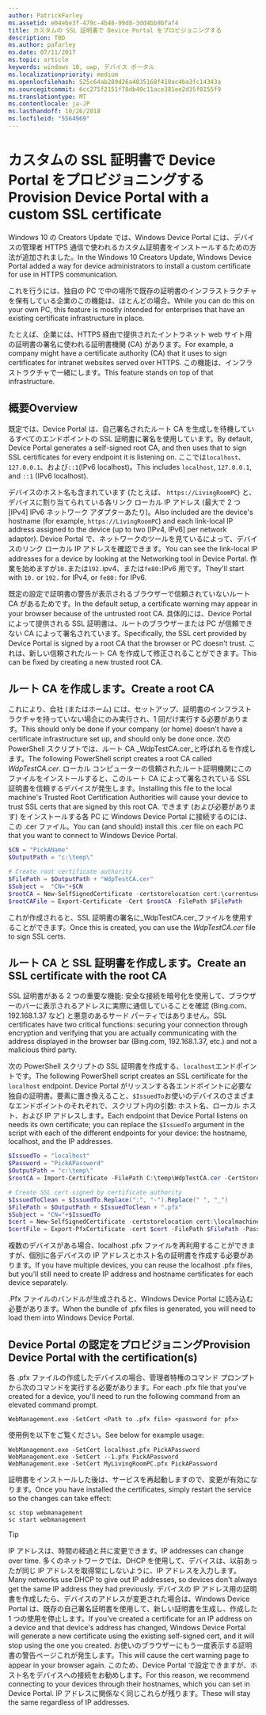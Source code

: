 ```yaml
---
author: PatrickFarley
ms.assetid: e04ebe3f-479c-4b48-99d8-3dd4bb9bfaf4
title: カスタムの SSL 証明書で Device Portal をプロビジョニングする
description: TBD
ms.author: pafarley
ms.date: 07/11/2017
ms.topic: article
keywords: windows 10, uwp, デバイス ポータル
ms.localizationpriority: medium
ms.openlocfilehash: 525c64ab289d26a4835168f410ac4ba3fc14343a
ms.sourcegitcommit: 6cc275f2151f78db40c11ace381ee2d35f0155f9
ms.translationtype: MT
ms.contentlocale: ja-JP
ms.lasthandoff: 10/26/2018
ms.locfileid: "5564969"
---
```

# <a name="provision-device-portal-with-a-custom-ssl-certificate"></a><span data-ttu-id="f6b80-104">カスタムの SSL 証明書で Device Portal をプロビジョニングする</span><span class="sxs-lookup"><span data-stu-id="f6b80-104">Provision Device Portal with a custom SSL certificate</span></span>
<span data-ttu-id="f6b80-105">Windows 10 の Creators Update では、Windows Device Portal には、デバイスの管理者 HTTPS 通信で使われるカスタム証明書をインストールするための方法が追加されました。</span><span class="sxs-lookup"><span data-stu-id="f6b80-105">In the Windows 10 Creators Update, Windows Device Portal added a way for device administrators to install a custom certificate for use in HTTPS communication.</span></span> 

<span data-ttu-id="f6b80-106">これを行うには、独自の PC で中の場所で既存の証明書のインフラストラクチャを保有している企業のこの機能は、ほとんどの場合。</span><span class="sxs-lookup"><span data-stu-id="f6b80-106">While you can do this on your own PC, this feature is mostly intended for enterprises that have an existing certificate infrastructure in place.</span></span>  

<span data-ttu-id="f6b80-107">たとえば、企業には、HTTPS 経由で提供されたイントラネット web サイト用の証明書の署名に使われる証明書機関 (CA) があります。</span><span class="sxs-lookup"><span data-stu-id="f6b80-107">For example, a company might have a certificate authority (CA) that it uses to sign certificates for intranet websites served over HTTPS.</span></span> <span data-ttu-id="f6b80-108">この機能は、インフラストラクチャで一緒にします。</span><span class="sxs-lookup"><span data-stu-id="f6b80-108">This feature stands on top of that infrastructure.</span></span> 

## <a name="overview"></a><span data-ttu-id="f6b80-109">概要</span><span class="sxs-lookup"><span data-stu-id="f6b80-109">Overview</span></span>
<span data-ttu-id="f6b80-110">既定では、Device Portal は、自己署名されたルート CA を生成しを待機しているすべてのエンドポイントの SSL 証明書に署名を使用しています。</span><span class="sxs-lookup"><span data-stu-id="f6b80-110">By default, Device Portal generates a self-signed root CA, and then uses that to sign SSL certificates for every endpoint it is listening on.</span></span> <span data-ttu-id="f6b80-111">ここでは`localhost`、 `127.0.0.1`、および`::1`(IPv6 localhost)。</span><span class="sxs-lookup"><span data-stu-id="f6b80-111">This includes `localhost`, `127.0.0.1`, and `::1` (IPv6 localhost).</span></span>

<span data-ttu-id="f6b80-112">デバイスのホスト名も含まれています (たとえば、 `https://LivingRoomPC`) と、デバイスに割り当てられている各リンク ローカル IP アドレス (最大で 2 つ [IPv4] IPv6 ネットワーク アダプターあたり)。</span><span class="sxs-lookup"><span data-stu-id="f6b80-112">Also included are the device's hostname (for example, `https://LivingRoomPC`) and each link-local IP address assigned to the device (up to two [IPv4, IPv6] per network adaptor).</span></span> <span data-ttu-id="f6b80-113">Device Portal で、ネットワークのツールを見ているによって、デバイスのリンク ローカル IP アドレスを確認できます。</span><span class="sxs-lookup"><span data-stu-id="f6b80-113">You can see the link-local IP addresses for a device by looking at the Networking tool in Device Portal.</span></span> <span data-ttu-id="f6b80-114">作業を始めますが`10.`または`192.`ipv4、または`fe80:`IPv6 用です。</span><span class="sxs-lookup"><span data-stu-id="f6b80-114">They'll start with `10.` or `192.` for IPv4, or `fe80:` for IPv6.</span></span> 

<span data-ttu-id="f6b80-115">既定の設定で証明書の警告が表示されるブラウザーで信頼されていないルート CA があるためです。</span><span class="sxs-lookup"><span data-stu-id="f6b80-115">In the default setup, a certificate warning may appear in your browser because of the untrusted root CA.</span></span> <span data-ttu-id="f6b80-116">具体的には、Device Portal によって提供される SSL 証明書は、ルートのブラウザーまたは PC が信頼できない CA によって署名されています。</span><span class="sxs-lookup"><span data-stu-id="f6b80-116">Specifically, the SSL cert provided by Device Portal is signed by a root CA that the browser or PC doesn't trust.</span></span> <span data-ttu-id="f6b80-117">これは、新しい信頼されたルート CA を作成して修正されることができます。</span><span class="sxs-lookup"><span data-stu-id="f6b80-117">This can be fixed by creating a new trusted root CA.</span></span>

## <a name="create-a-root-ca"></a><span data-ttu-id="f6b80-118">ルート CA を作成します。</span><span class="sxs-lookup"><span data-stu-id="f6b80-118">Create a root CA</span></span>

<span data-ttu-id="f6b80-119">これにより、会社 (またはホーム) には、セットアップ、証明書のインフラストラクチャを持っていない場合にのみ実行され、1 回だけ実行する必要があります。</span><span class="sxs-lookup"><span data-stu-id="f6b80-119">This should only be done if your company (or home) doesn't have a certificate infrastructure set up, and should only be done once.</span></span> <span data-ttu-id="f6b80-120">次の PowerShell スクリプトでは、ルート CA _WdpTestCA.cer_と呼ばれるを作成します。</span><span class="sxs-lookup"><span data-stu-id="f6b80-120">The following PowerShell script creates a root CA called _WdpTestCA.cer_.</span></span> <span data-ttu-id="f6b80-121">ローカル コンピューターの信頼されたルート証明機関にこのファイルをインストールすると、このルート CA によって署名されている SSL 証明書を信頼するデバイスが発生します。</span><span class="sxs-lookup"><span data-stu-id="f6b80-121">Installing this file to the local machine's Trusted Root Certification Authorities will cause your device to trust SSL certs that are signed by this root CA.</span></span> <span data-ttu-id="f6b80-122">できます (および必要があります) をインストールする各 PC に Windows Device Portal に接続するのには、この .cer ファイル。</span><span class="sxs-lookup"><span data-stu-id="f6b80-122">You can (and should) install this .cer file on each PC that you want to connect to Windows Device Portal.</span></span>  

```PowerShell
$CN = "PickAName"
$OutputPath = "c:\temp\"

# Create root certificate authority
$FilePath = $OutputPath + "WdpTestCA.cer"
$Subject =  "CN="+$CN
$rootCA = New-SelfSignedCertificate -certstorelocation cert:\currentuser\my -Subject $Subject -HashAlgorithm "SHA512" -KeyUsage CertSign,CRLSign
$rootCAFile = Export-Certificate -Cert $rootCA -FilePath $FilePath
```

<span data-ttu-id="f6b80-123">これが作成されると、SSL 証明書の署名に_WdpTestCA.cer_ファイルを使用することができます。</span><span class="sxs-lookup"><span data-stu-id="f6b80-123">Once this is created, you can use the _WdpTestCA.cer_ file to sign SSL certs.</span></span> 

## <a name="create-an-ssl-certificate-with-the-root-ca"></a><span data-ttu-id="f6b80-124">ルート CA と SSL 証明書を作成します。</span><span class="sxs-lookup"><span data-stu-id="f6b80-124">Create an SSL certificate with the root CA</span></span>

<span data-ttu-id="f6b80-125">SSL 証明書がある 2 つの重要な機能: 安全な接続を暗号化を使用して、ブラウザーのバーに表示されるアドレスに実際に通信していることを確認 (Bing.com、192.168.1.37 など) と悪意のあるサード パーティではありません。</span><span class="sxs-lookup"><span data-stu-id="f6b80-125">SSL certificates have two critical functions: securing your connection through encryption and verifying that you are actually communicating with the address displayed in the browser bar (Bing.com, 192.168.1.37, etc.) and not a malicious third party.</span></span>

<span data-ttu-id="f6b80-126">次の PowerShell スクリプトの SSL 証明書を作成する、`localhost`エンドポイントです。</span><span class="sxs-lookup"><span data-stu-id="f6b80-126">The following PowerShell script creates an SSL certificate for the `localhost` endpoint.</span></span> <span data-ttu-id="f6b80-127">Device Portal がリッスンする各エンドポイントに必要な独自の証明書。要素に置き換えること、`$IssuedTo`お使いのデバイスのさまざまなエンドポイントのそれぞれで、スクリプト内の引数: ホスト名、ローカル ホスト、および IP アドレスします。</span><span class="sxs-lookup"><span data-stu-id="f6b80-127">Each endpoint that Device Portal listens on needs its own certificate; you can replace the `$IssuedTo` argument in the script with each of the different endpoints for your device: the hostname, localhost, and the IP addresses.</span></span>

```PowerShell
$IssuedTo = "localhost"
$Password = "PickAPassword"
$OutputPath = "c:\temp\"
$rootCA = Import-Certificate -FilePath C:\temp\WdpTestCA.cer -CertStoreLocation Cert:\CurrentUser\My\

# Create SSL cert signed by certificate authority
$IssuedToClean = $IssuedTo.Replace(":", "-").Replace(" ", "_")
$FilePath = $OutputPath + $IssuedToClean + ".pfx"
$Subject = "CN="+$IssuedTo
$cert = New-SelfSignedCertificate -certstorelocation cert:\localmachine\my -Subject $Subject -DnsName $IssuedTo -Signer $rootCA -HashAlgorithm "SHA512"
$certFile = Export-PfxCertificate -cert $cert -FilePath $FilePath -Password (ConvertTo-SecureString -String $Password -Force -AsPlainText)
```

<span data-ttu-id="f6b80-128">複数のデバイスがある場合、localhost .pfx ファイルを再利用することができますが、個別に各デバイスの IP アドレスとホスト名の証明書を作成する必要があります。</span><span class="sxs-lookup"><span data-stu-id="f6b80-128">If you have multiple devices, you can reuse the localhost .pfx files, but you'll still need to create IP address and hostname certificates for each device separately.</span></span>

<span data-ttu-id="f6b80-129">.Pfx ファイルのバンドルが生成されると、Windows Device Portal に読み込む必要があります。</span><span class="sxs-lookup"><span data-stu-id="f6b80-129">When the bundle of .pfx files is generated, you will need to load them into Windows Device Portal.</span></span> 

## <a name="provision-device-portal-with-the-certifications"></a><span data-ttu-id="f6b80-130">Device Portal の認定をプロビジョニング</span><span class="sxs-lookup"><span data-stu-id="f6b80-130">Provision Device Portal with the certification(s)</span></span>

<span data-ttu-id="f6b80-131">各 .pfx ファイルの作成したデバイスの場合、管理者特権のコマンド プロンプトから次のコマンドを実行する必要があります。</span><span class="sxs-lookup"><span data-stu-id="f6b80-131">For each .pfx file that you've created for a device, you'll need to run the following command from an elevated command prompt.</span></span>

```
WebManagement.exe -SetCert <Path to .pfx file> <password for pfx> 
```

<span data-ttu-id="f6b80-132">使用例を以下をご覧ください。</span><span class="sxs-lookup"><span data-stu-id="f6b80-132">See below for example usage:</span></span>
```
WebManagement.exe -SetCert localhost.pfx PickAPassword
WebManagement.exe -SetCert --1.pfx PickAPassword
WebManagement.exe -SetCert MyLivingRoomPC.pfx PickAPassword
```

<span data-ttu-id="f6b80-133">証明書をインストールした後は、サービスを再起動しますので、変更が有効になります。</span><span class="sxs-lookup"><span data-stu-id="f6b80-133">Once you have installed the certificates, simply restart the service so the changes can take effect:</span></span>

```
sc stop webmanagement
sc start webmanagement
```

> [!TIP]
> <span data-ttu-id="f6b80-134">IP アドレスは、時間の経過と共に変更できます。</span><span class="sxs-lookup"><span data-stu-id="f6b80-134">IP addresses can change over time.</span></span>
<span data-ttu-id="f6b80-135">多くのネットワークでは、DHCP を使用して、デバイスは、以前あったが同じ IP アドレスを取得常にしないように、IP アドレスを入力します。</span><span class="sxs-lookup"><span data-stu-id="f6b80-135">Many networks use DHCP to give out IP addresses, so devices don't always get the same IP address they had previously.</span></span> <span data-ttu-id="f6b80-136">デバイスの IP アドレス用の証明書を作成したら、デバイスのアドレスが変更された場合は、Windows Device Portal は、既存の自己署名証明書を使用して、新しい証明書を生成し、作成した 1 つの使用を停止します。</span><span class="sxs-lookup"><span data-stu-id="f6b80-136">If you've created a certificate for an IP address on a device and that device's address has changed, Windows Device Portal will generate a new certificate using the existing self-signed cert, and it will stop using the one you created.</span></span> <span data-ttu-id="f6b80-137">お使いのブラウザーにもう一度表示する証明書の警告ページこれが発生します。</span><span class="sxs-lookup"><span data-stu-id="f6b80-137">This will cause the cert warning page to appear in your browser again.</span></span> <span data-ttu-id="f6b80-138">このため、Device Portal で設定できますが、ホスト名をデバイスへの接続をお勧めします。</span><span class="sxs-lookup"><span data-stu-id="f6b80-138">For this reason, we recommend connecting to your devices through their hostnames, which you can set in Device Portal.</span></span> <span data-ttu-id="f6b80-139">IP アドレスに関係なく同じこれらが残ります。</span><span class="sxs-lookup"><span data-stu-id="f6b80-139">These will stay the same regardless of IP addresses.</span></span>
